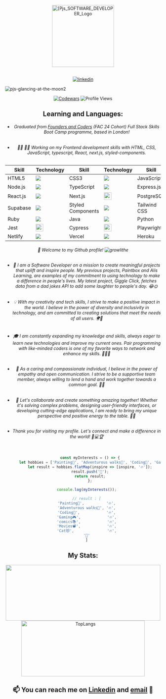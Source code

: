 <div id="header" align="center">
  <img src="https://user-images.githubusercontent.com/45575016/228986751-30479368-93bb-456d-9cff-d41382230af6.png" alt="[Pjs_SOFTWARE_DEVELOPER_Logo" width="200"/>
       <br>
       <br>
  <p align="center">     
  <a href="https://www.linkedin.com/in/peter-james-salter/" target="_blank">
    <img src=https://img.shields.io/badge/linkedin-%231E77B5.svg?&style=for-the-badge&logo=linkedin&logoColor=white alt=linkedin />
  </a>
</p>
</div>
  

![pjs-glancing-at-the-moon2](https://user-images.githubusercontent.com/45575016/150718219-b10a5248-10ed-4254-bdcb-6fe1d008f2fa.jpg)
  
  <div align="center">
    
  [![Codewars](https://www.codewars.com/users/PJSalter/badges/micro)](https://www.codewars.com/users/PJSalter)  ![Profile Views](https://komarev.com/ghpvc/?username=PJSalter&color=blueviolet&style=plastic)
  

## Learning and Languages:
  
  - ###### Graduated from [Founders and Coders](https://www.foundersandcoders.com/) (FAC 24 Cohort) Full Stack Skills Boot Camp programme, based in London!
  
  - ###### 🧑‍🎓 🧑‍💻 Working on my Frontend development skills with HTML, CSS, JavaScript, typescript, React, next.js, styled-components.
  

| Skill | Technology | Skill | Technology | Skill | Technology |
|-------|------------|-------|------------|-------|------------|
| HTML5 | <img src="https://img.icons8.com/color/24/000000/html-5--v1.png"/> | CSS3 | <img src="https://img.icons8.com/color/24/000000/css3.png"/> | JavaScript | <img src="https://img.icons8.com/color/24/000000/javascript--v1.png"/> |
| Node.js | <img src="https://img.icons8.com/color/24/000000/nodejs.png"/> | TypeScript | <img src="https://img.icons8.com/color/24/000000/typescript.png"/> | Express.js | <img src="https://user-images.githubusercontent.com/45575016/229018628-79534351-8e02-4031-ad04-bca07553ddea.png" width="24" height="24"/> |
| React.js | <img src="https://img.icons8.com/color/24/000000/react-native.png"/> | Next.js | <img src="https://user-images.githubusercontent.com/45575016/229018225-6b443c6b-f29a-42ec-b1e3-731a0753c7d1.png"  width="24" height="24"/> | PostgreSQL | <img src="https://img.icons8.com/color/24/000000/postgreesql.png"/> |
| Supabase | <img src="https://img.icons8.com/color/24/000000/supabase.png"/> | Styled Components | <img src="https://img.icons8.com/color/24/000000/styled-components.png"/> | Tailwind CSS | <img src="https://user-images.githubusercontent.com/45575016/229017483-ddcc2cec-ec52-4426-98cb-a9b768bd8cbe.png" width="24" height="24"/> |
| Ruby | <img src="https://img.icons8.com/color/24/000000/ruby-programming-language.png"/> | Java | <img src="https://img.icons8.com/color/24/000000/java-coffee-cup-logo.png"/> | Python | <img src="https://img.icons8.com/color/24/000000/python.png"/> |
| Jest | <img src="https://user-images.githubusercontent.com/45575016/229018068-b7cec32d-ff89-45f2-9b0c-98d7f80b58b3.png" width="24" height="24"/> | Cypress | <img src="https://user-images.githubusercontent.com/45575016/229017730-4ee5356d-5fae-43de-945f-a9b337aac8e3.png" width="24" height="24" /> | Playwright | <img src="https://user-images.githubusercontent.com/45575016/193695992-e7e993ef-043d-4885-b3d2-385e99513411.png" width="24" height="24"/> |
| Netlify | <img src="https://img.icons8.com/color/24/000000/netlify.png"/> | Vercel | <img src="https://img.icons8.com/color/24/000000/vercel.png"/> | Heroku | <img src="https://img.icons8.com/color/24/000000/heroku.png"/> |


</div>

  
 <div align="center">
   
 ###### 👋 Welcome to my Github profile! ![growlithe](https://user-images.githubusercontent.com/45575016/156458499-896aeb2e-b2b3-480d-8802-31336fc99f00.gif) 

- ###### 🚀 I am a Software Developer on a mission to create meaningful projects that uplift and inspire people. My previous projects, Paintbox and Alis Learning, are examples of my commitment to using technology to make a difference in people's lives. My latest project, Giggle Click, fetches data from a dad jokes API to add some laughter to people's day. 😂🌞

- ###### 💡 With my creativity and tech skills, I strive to make a positive impact in the world. I believe in the power of diversity and inclusivity in technology, and am committed to creating solutions that meet the needs of all users. 🌍🌈

- ###### 🎓 I am constantly expanding my knowledge and skills, always eager to learn new technologies and improve my current ones. Pair programming with like-minded coders is one of my favorite ways to network and enhance my skills. 🤝👩‍💻

- ###### 🤝 As a caring and compassionate individual, I believe in the power of empathy and open communication. I strive to be a supportive team member, always willing to lend a hand and work together towards a common goal. 🤗💬

- ###### 🌟 Let's collaborate and create something amazing together! Whether it's solving complex problems, designing user-friendly interfaces, or developing cutting-edge applications, I am ready to bring my unique perspective and positive energy to the table. 🧭🚀

- ###### Thank you for visiting my profile. Let's connect and make a difference in the world! 🙏💻🏆
  
  
  ```js
  
     const myInterests = () => {
     let hobbies = ['Painting🎨', 'Adventurous walks🥾', 'Coding🧩', 'Gaming🎮', 'comics📚', 'Movies📽️', 'Cat😻'];
     let result = hobbies.flatMap(inspire => [inspire, '🔥']);
     result.push('🐝');
     return result;
     };
  
  console.log(myInterests());
  
  // result : [
  'Painting🎨',          '🔥',
  'Adventurous walks🥾', '🔥',
  'Coding🧩',            '🔥',
  'Gaming🎮',            '🔥',
  'comics📚',            '🔥',
  'Movies📽️',            '🔥',
  'Cat😻',               '🔥',
  '🐝'
  ]
  
  ```
  
<h2>My Stats:</h2>
<p align="center">
<img height="180em" src="https://github-readme-stats.vercel.app/api?username=PJSalter&show_icons=true&hide_border=true&&count_private=true&include_all_commits=true&theme=merko&hide=stars,contribs" width="500" />
  <img height="180em" src="https://github-readme-stats.vercel.app/api/top-langs/?username=PJSalter&theme=merko&layout=compact" alt="TopLangs" width="400" />
  </p>
  
## 📫 You can reach me on [Linkedin](https://www.linkedin.com/in/peter-salter-627769106/) and [email](mailto:psalter88@googlemail.com) 📧


<!---
PJSalter/PJSalter is a ✨ special ✨ repository because its `README.md` (this file) appears on your GitHub profile.
You can click the Preview link to take a look at your changes.
--->
